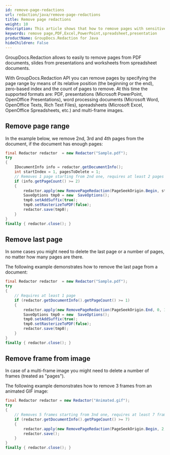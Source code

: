 ```yaml
---
id: remove-page-redactions
url: redaction/java/remove-page-redactions
title: Remove page redactions
weight: 10
description: This article shows that how to remove pages with sensitive data from your PDF, presentation and spreadsheet documents.
keywords: remove page,PDF,Excel,PowerPoint,spreadsheet,presentation
productName: GroupDocs.Redaction for Java
hideChildren: False
---
```


GroupDocs.Redaction allows to easily to remove pages from PDF documents, slides from presentations and worksheets from spreadsheet documents. 

With GroupDocs.Redaction API you can remove pages by specifying the page range by means of its relative position (the beginning or the end), zero-based index and the count of pages to remove. At this time the supported formats are: PDF, presentations (Microsoft PowerPoint, OpenOffice Presentations), word processing documents (Microsoft Word, OpenOffice Texts, Rich Text Files), spreadsheets (Microsoft Excel, OpenOffice Spreadsheets, etc.) and multi-frame images.

## Remove page range

In the example below, we remove 2nd, 3rd and 4th pages from the document, if the document has enough pages:

```java
final Redactor redactor  = new Redactor("Sample.pdf");
try 
{
    IDocumentInfo info = redactor.getDocumentInfo();
    int startIndex = 1, pagesToDelete = 1;
    // Removes 1 page starting from 2nd one, requires at least 2 pages
    if (info.getPageCount() >= 2)
    {
        redactor.apply(new RemovePageRedaction(PageSeekOrigin.Begin, startIndex, pagesToDelete));
        SaveOptions tmp0 = new  SaveOptions();
        tmp0.setAddSuffix(true);
        tmp0.setRasterizeToPDF(false);
        redactor.save(tmp0);
    }
}
finally { redactor.close(); }
```

## Remove last page

In some cases you might need to delete the last page or a number of pages, no matter how many pages are there.

The following example demonstrates how to remove the last page from a document:

```java
final Redactor redactor  = new Redactor("Sample.pdf");
try 
{
    // Requires at least 1 page
    if (redactor.getDocumentInfo().getPageCount() >= 1)
    {
        redactor.apply(new RemovePageRedaction(PageSeekOrigin.End, 0, 1));
        SaveOptions tmp0 = new  SaveOptions();
        tmp0.setAddSuffix(true);
        tmp0.setRasterizeToPDF(false);
        redactor.save(tmp0);
    }
}
finally { redactor.close(); }
```

## Remove frame from image

In case of a multi-frame image you might need to delete a number of frames (treated as "pages").

The following example demonstrates how to remove 3 frames from an animated GIF image:

```java
final Redactor redactor = new Redactor("Animated.gif");
try 
{
    // Removes 5 frames starting from 3nd one, requires at least 7 frames
    if (redactor.getDocumentInfo().getPageCount() >= 7)
    {
        redactor.apply(new RemovePageRedaction(PageSeekOrigin.Begin, 2, 5));
        redactor.save();
    }
}
finally { redactor.close(); }
```
    
    

